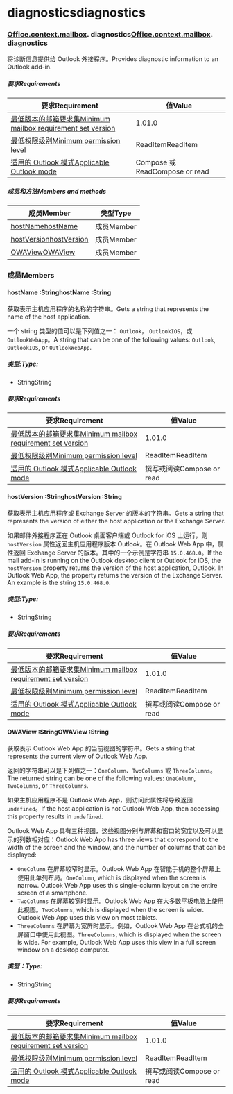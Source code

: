 # <a name="diagnostics"></a><span data-ttu-id="f10d3-101">diagnostics</span><span class="sxs-lookup"><span data-stu-id="f10d3-101">diagnostics</span></span>

### <span data-ttu-id="f10d3-p101">[Office](Office.md)[.context](Office.context.md)[.mailbox](Office.context.mailbox.md). diagnostics</span><span class="sxs-lookup"><span data-stu-id="f10d3-p101">[Office](Office.md)[.context](Office.context.md)[.mailbox](Office.context.mailbox.md). diagnostics</span></span>

<span data-ttu-id="f10d3-104">将诊断信息提供给 Outlook 外接程序。</span><span class="sxs-lookup"><span data-stu-id="f10d3-104">Provides diagnostic information to an Outlook add-in.</span></span>

##### <a name="requirements"></a><span data-ttu-id="f10d3-105">要求</span><span class="sxs-lookup"><span data-stu-id="f10d3-105">Requirements</span></span>

|<span data-ttu-id="f10d3-106">要求</span><span class="sxs-lookup"><span data-stu-id="f10d3-106">Requirement</span></span>| <span data-ttu-id="f10d3-107">值</span><span class="sxs-lookup"><span data-stu-id="f10d3-107">Value</span></span>|
|---|---|
|[<span data-ttu-id="f10d3-108">最低版本的邮箱要求集</span><span class="sxs-lookup"><span data-stu-id="f10d3-108">Minimum mailbox requirement set version</span></span>](/javascript/office/requirement-sets/outlook-api-requirement-sets)| <span data-ttu-id="f10d3-109">1.0</span><span class="sxs-lookup"><span data-stu-id="f10d3-109">1.0</span></span>|
|[<span data-ttu-id="f10d3-110">最低权限级别</span><span class="sxs-lookup"><span data-stu-id="f10d3-110">Minimum permission level</span></span>](https://docs.microsoft.com/outlook/add-ins/understanding-outlook-add-in-permissions)| <span data-ttu-id="f10d3-111">ReadItem</span><span class="sxs-lookup"><span data-stu-id="f10d3-111">ReadItem</span></span>|
|[<span data-ttu-id="f10d3-112">适用的 Outlook 模式</span><span class="sxs-lookup"><span data-stu-id="f10d3-112">Applicable Outlook mode</span></span>](https://docs.microsoft.com/outlook/add-ins/#extension-points)| <span data-ttu-id="f10d3-113">Compose 或 Read</span><span class="sxs-lookup"><span data-stu-id="f10d3-113">Compose or read</span></span>|

##### <a name="members-and-methods"></a><span data-ttu-id="f10d3-114">成员和方法</span><span class="sxs-lookup"><span data-stu-id="f10d3-114">Members and methods</span></span>

| <span data-ttu-id="f10d3-115">成员</span><span class="sxs-lookup"><span data-stu-id="f10d3-115">Member</span></span> | <span data-ttu-id="f10d3-116">类型</span><span class="sxs-lookup"><span data-stu-id="f10d3-116">Type</span></span> |
|--------|------|
| [<span data-ttu-id="f10d3-117">hostName</span><span class="sxs-lookup"><span data-stu-id="f10d3-117">hostName</span></span>](#hostname-string) | <span data-ttu-id="f10d3-118">成员</span><span class="sxs-lookup"><span data-stu-id="f10d3-118">Member</span></span> |
| [<span data-ttu-id="f10d3-119">hostVersion</span><span class="sxs-lookup"><span data-stu-id="f10d3-119">hostVersion</span></span>](#hostversion-string) | <span data-ttu-id="f10d3-120">成员</span><span class="sxs-lookup"><span data-stu-id="f10d3-120">Member</span></span> |
| [<span data-ttu-id="f10d3-121">OWAView</span><span class="sxs-lookup"><span data-stu-id="f10d3-121">OWAView</span></span>](#owaview-string) | <span data-ttu-id="f10d3-122">成员</span><span class="sxs-lookup"><span data-stu-id="f10d3-122">Member</span></span> |

### <a name="members"></a><span data-ttu-id="f10d3-123">成员</span><span class="sxs-lookup"><span data-stu-id="f10d3-123">Members</span></span>

####  <a name="hostname-string"></a><span data-ttu-id="f10d3-124">hostName :String</span><span class="sxs-lookup"><span data-stu-id="f10d3-124">hostName :String</span></span>

<span data-ttu-id="f10d3-125">获取表示主机应用程序的名称的字符串。</span><span class="sxs-lookup"><span data-stu-id="f10d3-125">Gets a string that represents the name of the host application.</span></span>

<span data-ttu-id="f10d3-126">一个 string 类型的值可以是下列值之一： `Outlook`， `OutlookIOS`，或`OutlookWebApp`。</span><span class="sxs-lookup"><span data-stu-id="f10d3-126">A string that can be one of the following values: `Outlook`, `OutlookIOS`, or `OutlookWebApp`.</span></span>

##### <a name="type"></a><span data-ttu-id="f10d3-127">类型:</span><span class="sxs-lookup"><span data-stu-id="f10d3-127">Type:</span></span>

*   <span data-ttu-id="f10d3-128">String</span><span class="sxs-lookup"><span data-stu-id="f10d3-128">String</span></span>

##### <a name="requirements"></a><span data-ttu-id="f10d3-129">要求</span><span class="sxs-lookup"><span data-stu-id="f10d3-129">Requirements</span></span>

|<span data-ttu-id="f10d3-130">要求</span><span class="sxs-lookup"><span data-stu-id="f10d3-130">Requirement</span></span>| <span data-ttu-id="f10d3-131">值</span><span class="sxs-lookup"><span data-stu-id="f10d3-131">Value</span></span>|
|---|---|
|[<span data-ttu-id="f10d3-132">最低版本的邮箱要求集</span><span class="sxs-lookup"><span data-stu-id="f10d3-132">Minimum mailbox requirement set version</span></span>](/javascript/office/requirement-sets/outlook-api-requirement-sets)| <span data-ttu-id="f10d3-133">1.0</span><span class="sxs-lookup"><span data-stu-id="f10d3-133">1.0</span></span>|
|[<span data-ttu-id="f10d3-134">最低权限级别</span><span class="sxs-lookup"><span data-stu-id="f10d3-134">Minimum permission level</span></span>](https://docs.microsoft.com/outlook/add-ins/understanding-outlook-add-in-permissions)| <span data-ttu-id="f10d3-135">ReadItem</span><span class="sxs-lookup"><span data-stu-id="f10d3-135">ReadItem</span></span>|
|[<span data-ttu-id="f10d3-136">适用的 Outlook 模式</span><span class="sxs-lookup"><span data-stu-id="f10d3-136">Applicable Outlook mode</span></span>](https://docs.microsoft.com/outlook/add-ins/#extension-points)| <span data-ttu-id="f10d3-137">撰写或阅读</span><span class="sxs-lookup"><span data-stu-id="f10d3-137">Compose or read</span></span>|

####  <a name="hostversion-string"></a><span data-ttu-id="f10d3-138">hostVersion :String</span><span class="sxs-lookup"><span data-stu-id="f10d3-138">hostVersion :String</span></span>

<span data-ttu-id="f10d3-139">获取表示主机应用程序或 Exchange Server 的版本的字符串。</span><span class="sxs-lookup"><span data-stu-id="f10d3-139">Gets a string that represents the version of either the host application or the Exchange Server.</span></span>

<span data-ttu-id="f10d3-p102">如果邮件外接程序正在 Outlook 桌面客户端或 Outlook for iOS 上运行，则 `hostVersion` 属性返回主机应用程序版本 Outlook。在 Outlook Web App 中，属性返回 Exchange Server 的版本。其中的一个示例是字符串 `15.0.468.0`。</span><span class="sxs-lookup"><span data-stu-id="f10d3-p102">If the mail add-in is running on the Outlook desktop client or Outlook for iOS, the `hostVersion` property returns the version of the host application, Outlook. In Outlook Web App, the property returns the version of the Exchange Server. An example is the string `15.0.468.0`.</span></span>

##### <a name="type"></a><span data-ttu-id="f10d3-143">类型:</span><span class="sxs-lookup"><span data-stu-id="f10d3-143">Type:</span></span>

*   <span data-ttu-id="f10d3-144">String</span><span class="sxs-lookup"><span data-stu-id="f10d3-144">String</span></span>

##### <a name="requirements"></a><span data-ttu-id="f10d3-145">要求</span><span class="sxs-lookup"><span data-stu-id="f10d3-145">Requirements</span></span>

|<span data-ttu-id="f10d3-146">要求</span><span class="sxs-lookup"><span data-stu-id="f10d3-146">Requirement</span></span>| <span data-ttu-id="f10d3-147">值</span><span class="sxs-lookup"><span data-stu-id="f10d3-147">Value</span></span>|
|---|---|
|[<span data-ttu-id="f10d3-148">最低版本的邮箱要求集</span><span class="sxs-lookup"><span data-stu-id="f10d3-148">Minimum mailbox requirement set version</span></span>](/javascript/office/requirement-sets/outlook-api-requirement-sets)| <span data-ttu-id="f10d3-149">1.0</span><span class="sxs-lookup"><span data-stu-id="f10d3-149">1.0</span></span>|
|[<span data-ttu-id="f10d3-150">最低权限级别</span><span class="sxs-lookup"><span data-stu-id="f10d3-150">Minimum permission level</span></span>](https://docs.microsoft.com/outlook/add-ins/understanding-outlook-add-in-permissions)| <span data-ttu-id="f10d3-151">ReadItem</span><span class="sxs-lookup"><span data-stu-id="f10d3-151">ReadItem</span></span>|
|[<span data-ttu-id="f10d3-152">适用的 Outlook 模式</span><span class="sxs-lookup"><span data-stu-id="f10d3-152">Applicable Outlook mode</span></span>](https://docs.microsoft.com/outlook/add-ins/#extension-points)| <span data-ttu-id="f10d3-153">撰写或阅读</span><span class="sxs-lookup"><span data-stu-id="f10d3-153">Compose or read</span></span>|

####  <a name="owaview-string"></a><span data-ttu-id="f10d3-154">OWAView :String</span><span class="sxs-lookup"><span data-stu-id="f10d3-154">OWAView :String</span></span>

<span data-ttu-id="f10d3-155">获取表示 Outlook Web App 的当前视图的字符串。</span><span class="sxs-lookup"><span data-stu-id="f10d3-155">Gets a string that represents the current view of Outlook Web App.</span></span>

<span data-ttu-id="f10d3-156">返回的字符串可以是下列值之一：`OneColumn`、`TwoColumns` 或 `ThreeColumns`。</span><span class="sxs-lookup"><span data-stu-id="f10d3-156">The returned string can be one of the following values: `OneColumn`, `TwoColumns`, or `ThreeColumns`.</span></span>

<span data-ttu-id="f10d3-157">如果主机应用程序不是 Outlook Web App，则访问此属性将导致返回 `undefined`。</span><span class="sxs-lookup"><span data-stu-id="f10d3-157">If the host application is not Outlook Web App, then accessing this property results in `undefined`.</span></span>

<span data-ttu-id="f10d3-158">Outlook Web App 具有三种视图，这些视图分别与屏幕和窗口的宽度以及可以显示的列数相对应：</span><span class="sxs-lookup"><span data-stu-id="f10d3-158">Outlook Web App has three views that correspond to the width of the screen and the window, and the number of columns that can be displayed:</span></span>

*   <span data-ttu-id="f10d3-p103">`OneColumn` 在屏幕较窄时显示。Outlook Web App 在智能手机的整个屏幕上使用此单列布局。</span><span class="sxs-lookup"><span data-stu-id="f10d3-p103">`OneColumn`, which is displayed when the screen is narrow. Outlook Web App uses this single-column layout on the entire screen of a smartphone.</span></span>
*   <span data-ttu-id="f10d3-p104">`TwoColumns` 在屏幕较宽时显示。Outlook Web App 在大多数平板电脑上使用此视图。</span><span class="sxs-lookup"><span data-stu-id="f10d3-p104">`TwoColumns`, which is displayed when the screen is wider. Outlook Web App uses this view on most tablets.</span></span>
*   <span data-ttu-id="f10d3-p105">`ThreeColumns` 在屏幕为宽屏时显示。例如，Outlook Web App 在台式机的全屏窗口中使用此视图。</span><span class="sxs-lookup"><span data-stu-id="f10d3-p105">`ThreeColumns`, which is displayed when the screen is wide. For example, Outlook Web App uses this view in a full screen window on a desktop computer.</span></span>

##### <a name="type"></a><span data-ttu-id="f10d3-165">类型：</span><span class="sxs-lookup"><span data-stu-id="f10d3-165">Type:</span></span>

*   <span data-ttu-id="f10d3-166">String</span><span class="sxs-lookup"><span data-stu-id="f10d3-166">String</span></span>

##### <a name="requirements"></a><span data-ttu-id="f10d3-167">要求</span><span class="sxs-lookup"><span data-stu-id="f10d3-167">Requirements</span></span>

|<span data-ttu-id="f10d3-168">要求</span><span class="sxs-lookup"><span data-stu-id="f10d3-168">Requirement</span></span>| <span data-ttu-id="f10d3-169">值</span><span class="sxs-lookup"><span data-stu-id="f10d3-169">Value</span></span>|
|---|---|
|[<span data-ttu-id="f10d3-170">最低版本的邮箱要求集</span><span class="sxs-lookup"><span data-stu-id="f10d3-170">Minimum mailbox requirement set version</span></span>](/javascript/office/requirement-sets/outlook-api-requirement-sets)| <span data-ttu-id="f10d3-171">1.0</span><span class="sxs-lookup"><span data-stu-id="f10d3-171">1.0</span></span>|
|[<span data-ttu-id="f10d3-172">最低权限级别</span><span class="sxs-lookup"><span data-stu-id="f10d3-172">Minimum permission level</span></span>](https://docs.microsoft.com/outlook/add-ins/understanding-outlook-add-in-permissions)| <span data-ttu-id="f10d3-173">ReadItem</span><span class="sxs-lookup"><span data-stu-id="f10d3-173">ReadItem</span></span>|
|[<span data-ttu-id="f10d3-174">适用的 Outlook 模式</span><span class="sxs-lookup"><span data-stu-id="f10d3-174">Applicable Outlook mode</span></span>](https://docs.microsoft.com/outlook/add-ins/#extension-points)| <span data-ttu-id="f10d3-175">撰写或阅读</span><span class="sxs-lookup"><span data-stu-id="f10d3-175">Compose or read</span></span>|
